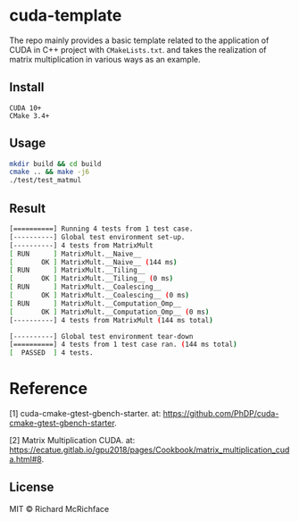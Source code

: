 # cuda-template

The repo mainly provides a basic template related to the application of CUDA in C++ project with `CMakeLists.txt`. 
and takes the realization of matrix multiplication in various ways as an example.

## Install

```
CUDA 10+
CMake 3.4+
```

## Usage

```bash
mkdir build && cd build
cmake .. && make -j6
./test/test_matmul 
```

## Result

```bash
[==========] Running 4 tests from 1 test case.
[----------] Global test environment set-up.
[----------] 4 tests from MatrixMult
[ RUN      ] MatrixMult.__Naive__
[       OK ] MatrixMult.__Naive__ (144 ms)
[ RUN      ] MatrixMult.__Tiling__
[       OK ] MatrixMult.__Tiling__ (0 ms)
[ RUN      ] MatrixMult.__Coalescing__
[       OK ] MatrixMult.__Coalescing__ (0 ms)
[ RUN      ] MatrixMult.__Computation_Omp__
[       OK ] MatrixMult.__Computation_Omp__ (0 ms)
[----------] 4 tests from MatrixMult (144 ms total)

[----------] Global test environment tear-down
[==========] 4 tests from 1 test case ran. (144 ms total)
[  PASSED  ] 4 tests.
```

# Reference
[1] cuda-cmake-gtest-gbench-starter. at: https://github.com/PhDP/cuda-cmake-gtest-gbench-starter.

[2] Matrix Multiplication CUDA. at: https://ecatue.gitlab.io/gpu2018/pages/Cookbook/matrix_multiplication_cuda.html#8.
## License

MIT © Richard McRichface
